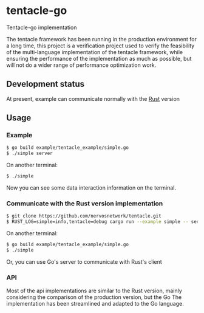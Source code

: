 # tentacle-go
Tentacle-go implementation

The tentacle framework has been running in the production environment for a long time, this project is a verification project used to verify the feasibility of the multi-language implementation of the tentacle framework, while ensuring the performance of the implementation as much as possible, but will not do a wider range of performance optimization work.

## Development status

At present, example can communicate normally with the [Rust](https://github.com/driftluo/tentacle) version

## Usage

### Example

```bash
$ go build example/tentacle_example/simple.go
$ ./simple server
```

On another terminal:

```bash
$ ./simple
```

Now you can see some data interaction information on the terminal.

### Communicate with the Rust version implementation

```bash
$ git clone https://github.com/nervosnetwork/tentacle.git
$ RUST_LOG=simple=info,tentacle=debug cargo run --example simple -- server
```

On another terminal:

```bash
$ go build example/tentacle_example/simple.go
$ ./simple
```

Or, you can use Go's server to communicate with Rust's client

### API

Most of the api implementations are similar to the Rust version, mainly considering the comparison of the production version, but the Go The implementation has been streamlined and adapted to the Go language.

